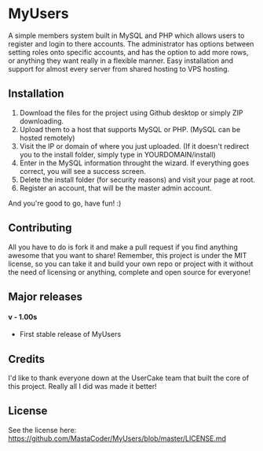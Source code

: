 # MyUsers
A simple members system built in MySQL and PHP which allows users to register and login to there accounts. The administrator has options between setting roles onto specific accounts, and has the option to add more rows, or anything they want really in a flexible manner. Easy installation and support for almost every server from shared hosting to VPS hosting.

## Installation
1. Download the files for the project using Github desktop or simply ZIP downloading.
2. Upload them to a host that supports MySQL or PHP. (MySQL can be hosted remotely)
3. Visit the IP or domain of where you just uploaded. (If it doesn't redirect you to the install folder, simply type in YOURDOMAIN/install)
4. Enter in the MySQL information throught the wizard. If everything goes correct, you will see a success screen.
5. Delete the install folder (for security reasons) and visit your page at root.
6. Register an account, that will be the master admin account.

And you're good to go, have fun! :)

## Contributing
All you have to do is fork it and make a pull request if you find anything awesome that you want to share! Remember, this project is under the MIT license, so you can take it and build your own repo or project with it without the need of licensing or anything, complete and open source for everyone!

## Major releases
#### v - 1.00s
- First stable release of MyUsers

## Credits
I'd like to thank everyone down at the UserCake team that built the core of this project. Really all I did was made it better!

## License
See the license here: https://github.com/MastaCoder/MyUsers/blob/master/LICENSE.md
